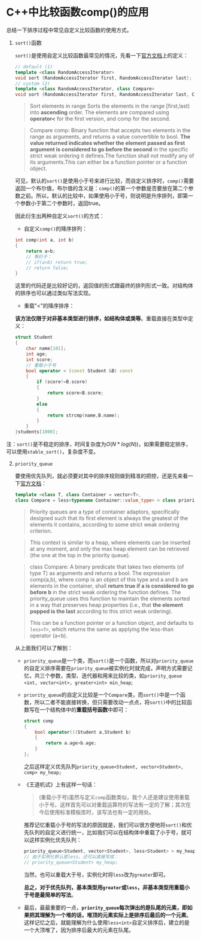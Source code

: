 # C++中比较函数comp()的应用

总结一下排序过程中常见自定义比较函数的使用方式。

1. `sort()`函数

    `sort()`是使用自定义比较函数最常见的情况，先看一下[官方文档](http://www.cplusplus.com/reference/algorithm/sort/)上的定义：
    
    ```c++
    // default (1)	
    template <class RandomAccessIterator>
    void sort (RandomAccessIterator first, RandomAccessIterator last);
    // custom (2)	
    template <class RandomAccessIterator, class Compare>
    void sort (RandomAccessIterator first, RandomAccessIterator last, Compare comp);
    ```
    
    >Sort elements in range Sorts the elements in the range [first,last) into **ascending** order. The elements are compared using **operator<** for the first version, and comp for the second.

    > Compare comp: Binary function that accepts two elements in the range as arguments, and returns a value convertible to bool. **The value returned indicates whether the element passed as first argument is considered to go before the second** in the specific strict weak ordering it defines.The function shall not modify any of its arguments.This can either be a function pointer or a function object.

    可见，默认的`sort()`是使用小于号来进行比较，而自定义排序时，`comp()`需要返回一个布尔值，布尔值的含义是：`comp()`的第一个参数是否要放在第二个参数之前。所以，默认的比较中，如果使用小于号，则说明是升序排列，即第一个参数小于第二个参数时，返回true。

    因此衍生出两种自定义`sort()`的方式：

    - 自定义`comp()`的降序排列：

    ```c++
    int comp(int a, int b)
    {
        return a>b;
        // 等价于：
        // if(a>b) return true;
        // return false;
    }
    ```

    这里的代码还是比较好记的，返回值的形式跟最终的排列形式一致。对结构体的排序也可以通过类似写法实现。

    - 重载"<"的降序排序：
    
    **该方法仅限于对非基本类型进行排序，如结构体或类等**。重载直接在类型中定义：

    ```c++
    struct Student
    {
        char name[101];
        int age;
        int score;
        // 重载小于号
        bool operator < (const Student &B) const 
        {
            if (score!=B.score)
            {
                return score<B.score;
            }
            else
            {
                return strcmp(name,B.name);
            }
        }
    }students[1000];

    ```

注：`sort()`是不稳定的排序，时间复杂度为$O(N*log(N))$，如果需要稳定排序，可以使用`stable_sort()`，复杂度不变。

2. `priority_queue`

    要使用优先队列，就必须要对其中的排序规则做到精准的把控，还是先来看一下[官方文档](http://www.cplusplus.com/reference/queue/priority_queue/)：

    ```c++
    template <class T, class Container = vector<T>,
    class Compare = less<typename Container::value_type> > class priority_queue;
    ```

    >Priority queues are a type of container adaptors, specifically designed such that its first element is always the greatest of the elements it contains, according to some strict weak ordering criterion.

    >This context is similar to a heap, where elements can be inserted at any moment, and only the max heap element can be retrieved (the one at the top in the priority queue).

    >class Compare: A binary predicate that takes two elements (of type T) as arguments and returns a bool.
    >The expression comp(a,b), where comp is an object of this type and a and b are elements in the container, shall **return true if a is considered to go before b** in the strict weak ordering the function defines.
    >The priority_queue uses this function to maintain the elements sorted in a way that preserves heap properties (i.e., that **the element popped is the last** according to this strict weak ordering).
    >
    >This can be a function pointer or a function object, and defaults to `less<T>`, which returns the same as applying the less-than operator (a<b).

    从上面我们可以了解到：
    - `priority_queue`是一个类，而`sort()`是一个函数，所以对`priority_queue`的自定义排序需要在`priority_queue`被实例化时就完成，声明方式需要记忆，共三个参数，类型、迭代器和用来比较的类，如`priority_queue <int, vector<int>, greater<int> min_heap`;

    - `priority_queue`的自定义比较是一个`Compare`类，而`sort()`中是一个函数，所以二者不能直接转换，但只需要改动一点点，将`sort()`中的比较函数写在一个结构体中的**重载括号函数**中即可：
        ```c++
        struct comp
        {
            bool operator()(Student a,Student b)
            {
                return a.age>b.age;
            }
        };
        ```
        之后这样定义优先队列`priority_queue<Student, vector<Student>, comp> my_heap;`

    - 《王道机试》上有这样一句话：
        >(重载小于号)虽然与定义`comp`函数类似，我个人还是建议使用重载小于号。这样首先可以对重载运算符的写法有一定的了解；其次在今后使用标准模板库时，该写法也有一定的用处。

        推荐记忆重载小于号的写法的原因就是，我们可以很方便地将`sort()`和优先队列的自定义进行统一，比如我们可以在结构体中重载了小于号，就可以这样实例化优先队列：
        ```c++
        priority_queue<Student, vector<Student>, less<Student> > my_heap;
        // 由于实例化默认是less，还可以直接写成：
        // priority_queue<Student> my_heap;
        ```

        当然，也可以重载大于号，实例化时将`less`改为`greater`即可。

        **总之，对于优先队列，基本类型用`greater`或`less`，非基本类型用重载小于号是最简单的写法**。
    - 最后，最最重要的一点，**`priority_queue`每次弹出的是队尾的元素，即如果把其理解为一个堆的话，堆顶的元素实际上是排序后最后的一个元素**。这样记忆之后，就能理解为什么使用`less<int>`自定义排序后，建立的是一个大顶堆了，因为排序后最大的元素在队尾。
